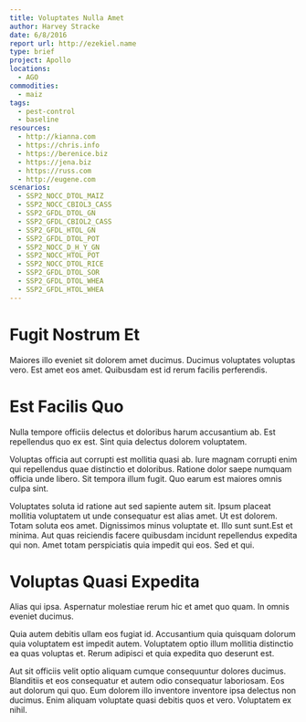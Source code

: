 ```yaml
---
title: Voluptates Nulla Amet
author: Harvey Stracke
date: 6/8/2016
report url: http://ezekiel.name
type: brief
project: Apollo
locations:
  - AGO
commodities:
  - maiz
tags:
  - pest-control
  - baseline
resources:
  - http://kianna.com
  - https://chris.info
  - https://berenice.biz
  - https://jena.biz
  - https://russ.com
  - http://eugene.com
scenarios:
  - SSP2_NOCC_DTOL_MAIZ
  - SSP2_NOCC_CBIOL3_CASS
  - SSP2_GFDL_DTOL_GN
  - SSP2_GFDL_CBIOL2_CASS
  - SSP2_GFDL_HTOL_GN
  - SSP2_GFDL_DTOL_POT
  - SSP2_NOCC_D_H_Y_GN
  - SSP2_NOCC_HTOL_POT
  - SSP2_NOCC_DTOL_RICE
  - SSP2_GFDL_DTOL_SOR
  - SSP2_GFDL_DTOL_WHEA
  - SSP2_GFDL_HTOL_WHEA
---
```

# Fugit Nostrum Et
Maiores illo eveniet sit dolorem amet ducimus. Ducimus voluptates voluptas vero. Est amet eos amet. Quibusdam est id rerum facilis perferendis.

# Est Facilis Quo
Nulla tempore officiis delectus et doloribus harum accusantium ab. Est repellendus quo ex est. Sint quia delectus dolorem voluptatem.
 Voluptas officia aut corrupti est mollitia quasi ab. Iure magnam corrupti enim qui repellendus quae distinctio et doloribus. Ratione dolor saepe numquam officia unde libero. Sit tempora illum fugit. Quo earum est maiores omnis culpa sint.
 Voluptates soluta id ratione aut sed sapiente autem sit. Ipsum placeat mollitia voluptatem ut unde consequatur est alias amet. Ut est dolorem. Totam soluta eos amet. Dignissimos minus voluptate et. Illo sunt sunt.Est et minima. Aut quas reiciendis facere quibusdam incidunt repellendus expedita qui non. Amet totam perspiciatis quia impedit qui eos. Sed et qui.

# Voluptas Quasi Expedita
Alias qui ipsa. Aspernatur molestiae rerum hic et amet quo quam. In omnis eveniet ducimus.
 Quia autem debitis ullam eos fugiat id. Accusantium quia quisquam dolorum quia voluptatem est impedit autem. Voluptatem optio illum mollitia distinctio ea quas voluptas et. Rerum adipisci et quia expedita quo deserunt est.
 Aut sit officiis velit optio aliquam cumque consequuntur dolores ducimus. Blanditiis et eos consequatur et autem odio consequatur laboriosam. Eos aut dolorum qui quo. Eum dolorem illo inventore inventore ipsa delectus non ducimus. Enim aliquam voluptate quasi debitis quos et vero. Voluptatem ex nihil.
